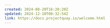 ```yaml
---
created: 2024-08-20T16:20:20Z
updated: 2024-12-10T08:32:54Z
link: https://docs.projectquay.io/welcome.html
---
```

